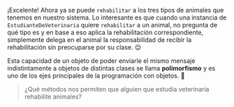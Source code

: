 ¡Excelente! Ahora ya se puede `rehabilitar` a los tres tipos de animales que tenemos en nuestro sistema. Lo interesante es que cuando una instancia de `EstudianteDeVeterinaria` quiere `rehabilitar` a un animal, no pregunta de qué tipo es y en base a eso aplica la rehabilitación correspondiente, simplemente delega en el animal la responsabilidad de recibir la rehabilitación sin preocuparse por su clase. :relieved:

Esta capacidad de un objeto de poder enviarle el mismo mensaje indistintamente a objetos de distintas clases se llama **polimorfismo** y es uno de los ejes principales de la programación con objetos. :exploding_head:

> ¿Qué métodos nos permiten que alguien que estudia veterinaria rehabilite animales?
